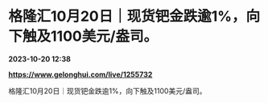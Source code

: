 # 格隆汇10月20日｜现货钯金跌逾1%，向下触及1100美元/盎司。

**2023-10-20 12:38**

**https://www.gelonghui.com/live/1255732**

格隆汇10月20日｜现货钯金跌逾1%，向下触及1100美元/盎司。